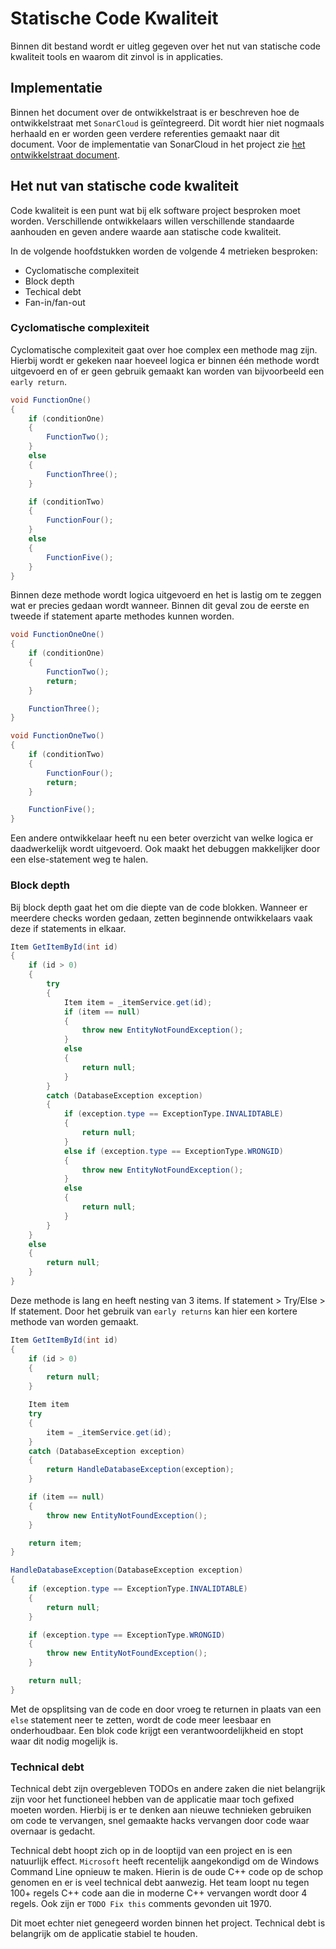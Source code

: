 # Statische Code Kwaliteit

Binnen dit bestand wordt er uitleg gegeven over het nut van statische
code kwaliteit tools en waarom dit zinvol is in applicaties.

## Implementatie

Binnen het document over de ontwikkelstraat is er beschreven hoe de
ontwikkelstraat met `SonarCloud` is geïntegreerd.
Dit wordt hier niet nogmaals herhaald en er worden geen verdere
referenties gemaakt naar dit document.
Voor de implementatie van SonarCloud in het project zie
[het ontwikkelstraat document](https://github.com/bartdebever/SOP/blob/master/Documentation/buildstraat.md).

## Het nut van statische code kwaliteit

Code kwaliteit is een punt wat bij elk software project besproken moet worden.
Verschillende ontwikkelaars willen verschillende standaarde aanhouden en geven
andere waarde aan statische code kwaliteit.

In de volgende hoofdstukken worden de volgende 4 metrieken besproken:

- Cyclomatische complexiteit
- Block depth
- Techical debt
- Fan-in/fan-out

### Cyclomatische complexiteit

Cyclomatische complexiteit gaat over hoe complex een methode mag zijn.
Hierbij wordt er gekeken naar hoeveel logica er binnen één methode wordt uitgevoerd
en of er geen gebruik gemaakt kan worden van bijvoorbeeld een `early return`.

```c#
void FunctionOne()
{
    if (conditionOne)
    {
        FunctionTwo();
    }
    else
    {
        FunctionThree();
    }

    if (conditionTwo)
    {
        FunctionFour();
    }
    else
    {
        FunctionFive();
    }
}
```

Binnen deze methode wordt logica uitgevoerd en het is lastig om te zeggen wat er
precies gedaan wordt wanneer.
Binnen dit geval zou de eerste en tweede if statement aparte methodes kunnen worden.

```cs
void FunctionOneOne()
{
    if (conditionOne)
    {
        FunctionTwo();
        return;
    }

    FunctionThree();
}

void FunctionOneTwo()
{
    if (conditionTwo)
    {
        FunctionFour();
        return;
    }

    FunctionFive();
}
```

Een andere ontwikkelaar heeft nu een beter overzicht van welke logica er
daadwerkelijk wordt uitgevoerd.
Ook maakt het debuggen makkelijker door een else-statement weg te halen.

### Block depth

Bij block depth gaat het om die diepte van de code blokken.
Wanneer er meerdere checks worden gedaan, zetten beginnende ontwikkelaars vaak
deze if statements in elkaar.

```cs
Item GetItemById(int id)
{
    if (id > 0)
    {
        try
        {
            Item item = _itemService.get(id);
            if (item == null)
            {
                throw new EntityNotFoundException();
            }
            else
            {
                return null;
            }
        }
        catch (DatabaseException exception)
        {
            if (exception.type == ExceptionType.INVALIDTABLE)
            {
                return null;
            }
            else if (exception.type == ExceptionType.WRONGID)
            {
                throw new EntityNotFoundException();
            }
            else
            {
                return null;
            }
        }
    }
    else
    {
        return null;
    }
}
```

Deze methode is lang en heeft nesting van 3 items.
If statement > Try/Else > If statement.
Door het gebruik van `early returns` kan hier een kortere methode van worden gemaakt.

```cs
Item GetItemById(int id)
{
    if (id > 0)
    {
        return null;
    }

    Item item
    try
    {
        item = _itemService.get(id);
    }
    catch (DatabaseException exception)
    {
        return HandleDatabaseException(exception);
    }

    if (item == null)
    {
        throw new EntityNotFoundException();
    }

    return item;
}

HandleDatabaseException(DatabaseException exception)
{
    if (exception.type == ExceptionType.INVALIDTABLE)
    {
        return null;
    }

    if (exception.type == ExceptionType.WRONGID)
    {
        throw new EntityNotFoundException();
    }

    return null;
}
```

Met de opsplitsing van de code en door vroeg te returnen in plaats van een `else`
statement neer te zetten, wordt de code meer leesbaar en onderhoudbaar.
Een blok code krijgt een verantwoordelijkheid en stopt waar dit nodig mogelijk is.

### Technical debt

Technical debt zijn overgebleven TODOs en andere zaken die niet belangrijk
zijn voor het functioneel hebben van de applicatie maar toch gefixed moeten worden.
Hierbij is er te denken aan nieuwe technieken gebruiken om code te vervangen,
snel gemaakte hacks vervangen door code waar overnaar is gedacht.

Technical debt hoopt zich op in de looptijd van een project en is een natuurlijk effect.
`Microsoft` heeft recentelijk aangekondigd om de Windows Command Line opnieuw te maken.
Hierin is de oude C++ code op de schop genomen en er is veel technical debt aanwezig.
Het team loopt nu tegen 100+ regels C++ code aan die in moderne C++ vervangen wordt door 4 regels.
Ook zijn er `TODO Fix this` comments gevonden uit 1970.

Dit moet echter niet genegeerd worden binnen het project.
Technical debt is belangrijk om de applicatie stabiel te houden.
